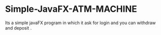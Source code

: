 # Simple-JavaFX-ATM-MACHINE
Its a simple javaFX program in  which  it ask for login and you can withdraw and deposit .
